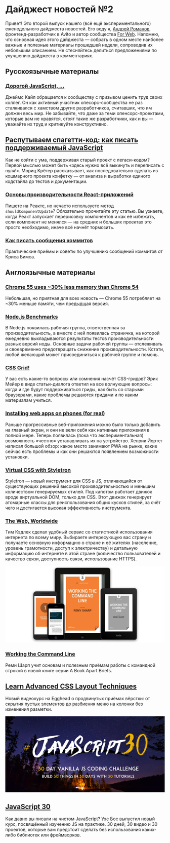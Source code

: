 # Дайджест новостей №2

Привет! Это второй выпуск нашего (всё ещё экспериментального) еженедельного
дайджеста новостей. Его веду я, [Андрей Романов][13], фронтенд-разработчик
в Avito и автор сообщества [For Web][14]. Напомню, что основная
идея этого дайджеста — собрать в одном месте наиболее важные и полезные
материалы прошедшей недели, сопроводив их небольшим описанием. Не стесняйтесь
делиться предложениями по улучшению дайджеста в комментариях.

## Русскоязычные материалы

### [Дорогой JavaScript, ...][8]

Джеймс Кайл обращается к сообществу с призывом ценить труд своих коллег.
Он как активный участник опесорс-сообщества не раз сталкивался с хамством
других разработчиков, считавших, что им должен весь мир. Не забывайте, что
даже за теми опенсорс-проектами, которые вам не нравятся, стоят такие же
разработчики, как и вы — уважайте их труд и критикуйте конструктивно.

## [Распутываем спагетти-код: как писать поддерживаемый JavaScript][12]

Как не сойти с ума, поддерживая старый проект с легаси-кодом? Первой мыслью
может быть «здесь нужно всё выкинуть и переписать с нуля!». Мориц Крёгер
рассказывает, как последовательно сделать из кошмарного проекта конфетку —
от анализа и выработки единого кодстайла до тестов и документации.

### [Основы производительности React-приложений][6]

Пишете на Реакте, но нечасто используете метод `shouldComponentUpdate`?
Обязательно прочитайте эту статью. Вы узнаете, когда Реакт запускает перерисовку
компонентов и как её избежать, если компонент не менялся — на средних
и больших проектах это просто необходимо, иначе всё начнёт тормозить.

### [Как писать сообщения коммитов][4]

Практические приёмы и советы по улучшению сообщений коммитов от Криса Бимса.

## Англоязычные материалы

### [Chrome 55 uses ~30% less memory than Chrome 54][0]

Небольшая, но приятная для всех новость — Chrome 55 потребляет на ~30% меньше
памяти, чем предыдщая версия.

### [Node.js Benchmarks][1]

В Node.js появилась рабочая группа, ответственная за производительность,
а вместе с ней появилась страничка, на которой ежедневно выкладываются
результаты тестов производительности разных версий ноды. Основные задачи рабочей
группы — отслеживать и своевременно предотвращать снижение производительности.
Кстати, любой желающий может присоединиться к рабочей группе и помочь.

### [CSS Grid!][2]

У вас есть какие-то вопросы или сомнения насчёт CSS-гридов? Эрик Мейер в виде
статьи-диалога ответил на все волнующие вопросы: когда и где будут
поддерживаться гриды, как быть со старыми браузерами, какие проблемы решаются
гридами и по каким материалам учиться.

### [Installing web apps on phones (for real)][3]

Раньше прогрессивные веб-приложения можно было только добавить на главный экран,
и они не вели себя как нативные приложения в полной мере. Теперь появилась (пока
что экспериментальная) возможность «честно» устанавливать их на устройство.
Хенрик Йортег написал большой обзор: какое место занимают PWA на рынке, какие
сейчас есть проблемы и как они решаются появлением возможности установки.


### [Virtual CSS with Styletron][5]

Styletron — новый инструмент для CSS в JS, отличающийся от существующих решений
высокой производительностью и меньшим количеством генерируемых стилей. Под
капотом работает движок вроде виртуальной DOM, только для CSS. Этот движок
генерирует атомарные классы для реиспользования общих кусков стилей, за счёт
чего и достигается высокая эффективность инструмента.

### [The Web, Worldwide][7]

Тим Кэдлек сделал удобный сервис со статистикой использования интернета по всему
миру. Выбираете интересующую вас страну и получаете основную информацию о стране
и её жителях (население, уровень грамотности, доступ к электричеству)
и детальную информацию об интернете в этой стране (количество пользователей
и качество связи, доступность связи, использование HTTPS).

![Книга Working the Command Line на разных устройствах][working the command line]

### [Working the Command Line][9]

Реми Шарп учит основам и полезным приёмам работы с командной строкой в новой
книге серии A Book Apart Briefs.

## [Learn Advanced CSS Layout Techniques][10]

Новый видеокурс на Egghead о продвинутых приёмах вёрстки: от скрытия пустых
элементов до разбиения меню на колонки без изменения разметки.

![JavaScript 30 — тридцатидневное соревнование по программированию на чистом JavaScript][javascript 30]

## [JavaScript 30][11]

Как давно вы писали на чистом JavaScript? Уэс Бос выпустил новый курс,
посвящённый изучению JS на практике. 30 дней, 30 видео и 30 проектов, которые
вам предстоит сделать без использования каких-либо библиотек или фреймворков.

[0]: https://www.prerender.cloud/blog/2016/12/03/chrome-memory-54-vs-55
[1]: https://benchmarking.nodejs.org/
[2]: http://meyerweb.com/eric/thoughts/2016/12/05/css-grid/
[3]: https://joreteg.com/blog/installing-web-apps-for-real
[4]: http://frontiermag.ru/commit-message.html
[5]: https://ryantsao.com/blog/virtual-css-with-styletron
[6]: http://blog.csssr.ru/2016/12/07/react-perfomance/
[7]: https://www.webworldwide.io/
[8]: https://habrahabr.ru/post/316978/
[9]: https://abookapart.com/products/working-the-command-line
[10]: https://egghead.io/courses/learn-advanced-css-layout-techniques
[11]: https://javascript30.com/
[12]: http://prgssr.ru/development/rasputyvaem-spagetti-kod-kak-pisat-podderzhivaemyj-javascript.html
[13]: http://andrew-r.ru
[14]: http://vk.com/forwebdev

[working the command line]: img/working-the-command-line.jpg "Working the command line"
[javascript 30]: img/javascript30.png "javascript 30"
